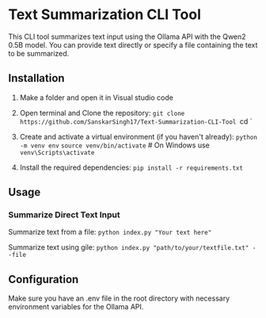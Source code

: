 # Text Summarization CLI Tool

This CLI tool summarizes text input using the Ollama API with the Qwen2 0.5B model. You can provide text directly or specify a file containing the text to be summarized.

## Installation

1. Make a folder and open it in Visual studio code
  
2. Open terminal and Clone the repository:
    `git clone https://github.com/SanskarSingh17/Text-Summarization-CLI-Tool
    `cd <repository-directory>`


3. Create and activate a virtual environment (if you haven't already):
    `python -m venv env`
    `source venv/bin/activate`  # On Windows use `venv\Scripts\activate`

4. Install the required dependencies:
    `pip install -r requirements.txt`


## Usage

### Summarize Direct Text Input

Summarize text from a file: `python index.py "Your text here"`

Summarize text using gile: `python index.py "path/to/your/textfile.txt" --file`

## Configuration
Make sure you have an .env file in the root directory with necessary environment variables for the Ollama API.
